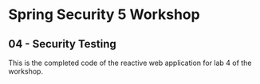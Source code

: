 # Spring Security 5 Workshop

## 04 - Security Testing

This is the completed code of the reactive web application for lab 4 of the workshop.
